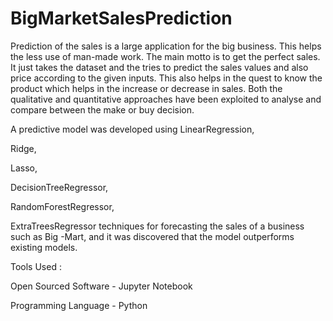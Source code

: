 # BigMarketSalesPrediction
Prediction of the sales is a large application for the big business. This helps the less use of man-made work. The main motto is to get the perfect sales. It just takes the dataset and the tries to predict the sales values and also price according to the given inputs. This also helps in the quest to know the product which helps in the increase or decrease in sales. Both the qualitative and quantitative approaches have been exploited to analyse and compare between the make or buy decision.

A predictive model was developed using 
LinearRegression,

Ridge,

Lasso,

DecisionTreeRegressor,

RandomForestRegressor,

ExtraTreesRegressor techniques for forecasting the sales of a business such as Big -Mart, and it was discovered that the model outperforms existing models.


Tools Used :

Open Sourced Software - Jupyter Notebook

Programming Language - Python
